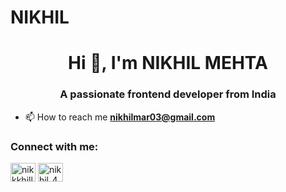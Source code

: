 # NIKHIL
<h1 align="center">Hi 👋, I'm NIKHIL MEHTA</h1>
<h3 align="center">A passionate frontend developer from India</h3>

- 📫 How to reach me **nikhilmar03@gmail.com**

<h3 align="left">Connect with me:</h3>
<p align="left">
<a href="https://twitter.com/nikkkhilllll" target="blank"><img align="center" src="https://raw.githubusercontent.com/rahuldkjain/github-profile-readme-generator/master/src/images/icons/Social/twitter.svg" alt="nikkkhilllll" height="30" width="40" /></a>
<a href="https://instagram.com/nikhil_470" target="blank"><img align="center" src="https://raw.githubusercontent.com/rahuldkjain/github-profile-readme-generator/master/src/images/icons/Social/instagram.svg" alt="nikhil_470" height="30" width="40" /></a>
</p>
